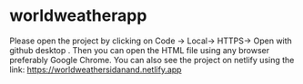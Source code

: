 # worldweatherapp
Please open the project by clicking on Code -> Local-> HTTPS-> Open with github desktop .
Then you can open the HTML file using any browser preferably Google Chrome.
You can also see the project on netlify using the link:
https://worldweathersidanand.netlify.app
